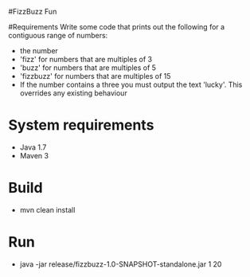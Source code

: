 #FizzBuzz Fun

#Requirements
Write some code that prints out the following for a contiguous range of numbers:
* the number
* 'fizz' for numbers that are multiples of 3
* 'buzz' for numbers that are multiples of 5
* 'fizzbuzz' for numbers that are multiples of 15
* If the number contains a three you must output the text 'lucky'. This overrides any existing behaviour

# System requirements
- Java 1.7
- Maven 3

# Build
- mvn clean install

# Run
- java -jar release/fizzbuzz-1.0-SNAPSHOT-standalone.jar 1 20
